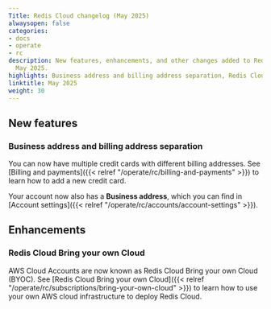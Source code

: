 ```yaml
---
Title: Redis Cloud changelog (May 2025)
alwaysopen: false
categories:
- docs
- operate
- rc
description: New features, enhancements, and other changes added to Redis Cloud during
  May 2025.
highlights: Business address and billing address separation, Redis Cloud Bring your own Cloud
linktitle: May 2025
weight: 30
---
```


## New features

### Business address and billing address separation

You can now have multiple credit cards with different billing addresses. See [Billing and payments]({{< relref "/operate/rc/billing-and-payments" >}}) to learn how to add a new credit card.

Your account now also has a **Business address**, which you can find in [Account settings]({{< relref "/operate/rc/accounts/account-settings" >}}).

## Enhancements

### Redis Cloud Bring your own Cloud

AWS Cloud Accounts are now known as Redis Cloud Bring your own Cloud (BYOC). See [Redis Cloud Bring your own Cloud]({{< relref "/operate/rc/subscriptions/bring-your-own-cloud" >}}) to learn how to use your own AWS cloud infrastructure to deploy Redis Cloud.
